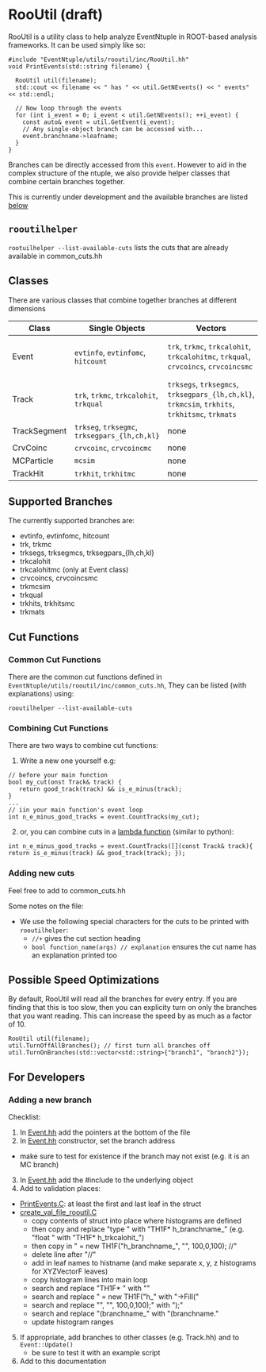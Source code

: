 # RooUtil (draft)

RooUtil is a utility class to help analyze EventNtuple in ROOT-based analysis frameworks. It can be used simply like so:

```
#include "EventNtuple/utils/rooutil/inc/RooUtil.hh"
void PrintEvents(std::string filename) {

  RooUtil util(filename);
  std::cout << filename << " has " << util.GetNEvents() << " events" << std::endl;

  // Now loop through the events
  for (int i_event = 0; i_event < util.GetNEvents(); ++i_event) {
    const auto& event = util.GetEvent(i_event);
    // Any single-object branch can be accessed with...
    event.branchname->leafname;
  }
}
```

Branches can be directly accessed from this ```event```. However to aid in the complex structure of the ntuple, we also provide helper classes that combine certain branches together.

This is currently under development and the available branches are listed [below](#Supported-Branches)

## ```rooutilhelper```

```rootuilhelper --list-available-cuts``` lists the cuts that are already available in common_cuts.hh

## Classes
There are various classes that combine together branches at different dimensions

| Class | Single Objects | Vectors | Vector-of-Vectors |
|-----|-----|----|-----|
| Event | ```evtinfo```, ```evtinfomc```, ```hitcount``` | ```trk```, ```trkmc```, ```trkcalohit```, ```trkcalohitmc```, ```trkqual```, ```crvcoincs```, ```crvcoincsmc``` | ```trksegs```, ```trksegmcs```, ```trksegpars_{lh,ch,kl}```, ```trkmcsim```, ```trkhits```, ``trkhitsmc```, ```trkmats``` |
| Track | ```trk```, ```trkmc```, ```trkcalohit```, ```trkqual``` | ```trksegs```, ```trksegmcs```, ```trksegpars_{lh,ch,kl}```, ```trkmcsim```, ```trkhits```, ```trkhitsmc```, ```trkmats``` | none |
| TrackSegment | ```trkseg```, ```trksegmc```, ```trksegpars_{lh,ch,kl}``` | none | none |
| CrvCoinc | ```crvcoinc```, ```crvcoincmc``` | none | none |
| MCParticle | ```mcsim``` | none | none |
| TrackHit | ```trkhit```, ```trkhitmc``` | none | none |

## Supported Branches
The currently supported branches are:
* evtinfo, evtinfomc, hitcount
* trk, trkmc
* trksegs, trksegmcs, trksegpars_{lh,ch,kl}
* trkcalohit
* trkcalohitmc (only at Event class)
* crvcoincs, crvcoincsmc
* trkmcsim
* trkqual
* trkhits, trkhitsmc
* trkmats

## Cut Functions

### Common Cut Functions

There are the common cut functions defined in ```EventNtuple/utils/rooutil/inc/common_cuts.hh```, They can be listed (with explanations) using:

```
rooutilhelper --list-available-cuts
```

### Combining Cut Functions

There are two ways to combine cut functions:

1. Write a new one yourself e.g:

```
// before your main function
bool my_cut(onst Track& track) {
   return good_track(track) && is_e_minus(track);
}
...
// iin your main function's event loop
int n_e_minus_good_tracks = event.CountTracks(my_cut);
```

2. or, you can combine cuts in a [lambda function](https://learn.microsoft.com/en-us/cpp/cpp/lambda-expressions-in-cpp?view=msvc-170) (similar to python):

```
int n_e_minus_good_tracks = event.CountTracks([](const Track& track){ return is_e_minus(track) && good_track(track); });
```

### Adding new cuts
Feel free to add to common_cuts.hh

Some notes on the file:
* We use the following special characters for the cuts to be printed with ```rooutilhelper```:
   * ```//+``` gives the cut section heading
   * ```bool function_name(args) // explanation``` ensures the cut name has an explanation printed too

## Possible Speed Optimizations
By default, RooUtil will read all the branches for every entry. If you are finding that this is too slow, then you can explicity turn on only the branches that you want reading. This can increase the speed by as much as a factor of 10.

```
RooUtil util(filename);
util.TurnOffAllBranches(); // first turn all branches off
util.TurnOnBranches(std::vector<std::string>{"branch1", "branch2"});
```

## For Developers
### Adding a new branch
Checklist:

1. In [Event.hh](inc/Event.hh) add the pointers at the bottom of the file
2. In [Event.hh](inc/Event.hh) constructor, set the branch address
  - make sure to test for existence if the branch may not exist (e.g. it is an MC branch)
3. In [Event.hh](inc/Event.hh) add the #include to the underlying object
4. Add to validation places:
  - [PrintEvents.C](examples/PrintEvents.C): at least the first and last leaf in the struct
  - [create_val_file_rooutil.C](../../validation/create_val_file_rooutil.C)
     - copy contents of struct into place where histograms are defined
     - then copy and replace "type " with "TH1F* h_branchname_" (e.g. "float " with "TH1F* h_trkcalohit_")
     - then copy in " = new TH1F("h_branchname_", "", 100,0,100); //"
     - delete line after "//"
     - add in leaf names to histname (and make separate x, y, z histograms for XYZVectorF leaves)
     - copy histogram lines into main loop
     - search and replace "TH1F* " with ""
     - search and replace " = new TH1F("h_" with "->Fill("
     - search and replace "", "", 100,0,100);" with ");"
     - search and replace "(branchname_" with "(branchname."
     - update histogram ranges
5. If appropriate, add branches to other classes (e.g. Track.hh) and to ```Event::Update()```
   - be sure to test it with an example script
6. Add to this documentation
